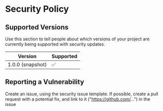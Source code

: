 # Security Policy

## Supported Versions

Use this section to tell people about which versions of your project are
currently being supported with security updates.

| Version            | Supported          |
| ------------------ | ------------------ |
| 1.0.0 (snapshot)   | :white_check_mark: |

## Reporting a Vulnerability

Create an issue, using the security issue template.
If possible, create a pull request with a potential fix, and link to it ("https://github.com/...") in the issue
